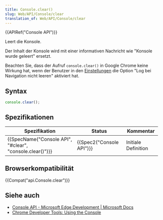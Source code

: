 ```yaml
---
title: Console.clear()
slug: Web/API/Console/clear
translation_of: Web/API/Console/clear
---
```

{{APIRef("Console API")}}

Leert die Konsole.

Der Inhalt der Konsole wird mit einer informativen Nachricht wie "Konsole wurde geleert" ersetzt.

Beachten Sie, dass der Aufruf `console.clear()` in Google Chrome keine Wirkung hat, wenn der Benutzer in den [Einstellungen](https://developers.google.com/web/tools/chrome-devtools/console/#preserve-log) die Option "Log bei Navigation nicht leeren" aktiviert hat.

## Syntax

```js
console.clear();
```

## Spezifikationen

| Spezifikation                                                                | Status                           | Kommentar           |
| ---------------------------------------------------------------------------- | -------------------------------- | ------------------- |
| {{SpecName("Console API", "#clear", "console.clear()")}} | {{Spec2("Console API")}} | Initiale Definition |

## Browserkompatibilität

{{Compat("api.Console.clear")}}

## Siehe auch

- [Console API - Microsoft Edge Development | Microsoft Docs](https://docs.microsoft.com/de-de/microsoft-edge/devtools-guide/console/console-api)
- [Chrome Developer Tools: Using the Console](https://developers.google.com/web/tools/chrome-devtools/console/#working_with_the_console_history)

